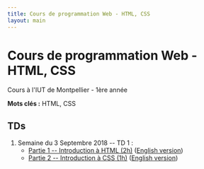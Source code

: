 ```yaml
---
title: Cours de programmation Web - HTML, CSS
layout: main
---
```


# Cours de programmation Web - HTML, CSS
Cours à l'IUT de Montpellier - 1ère année

**Mots clés :** HTML, CSS

## TDs

1. Semaine du 3 Septembre 2018 -- TD 1 :
   * [Partie 1 -- Introduction à HTML (2h)](tutorials/tutorial1_1.html)
     ([English version](tutorials/tutorial1_1-en.html))
   * [Partie 2 -- Introduction à CSS (1h)](tutorials/tutorial1_2.html)
     ([English version](tutorials/tutorial1_2-en.html))
<!-- 1. Semaine du 10 Septembre 2018 -- [TD 2 -- CSS Avancés 1/2](tutorials/tutorial2.html) -->
<!--    ([English version](tutorials/tutorial2-en.html)) -->
<!-- 1. Semaine du 17 Septembre 2018 -- [TD 3 -- CSS Avancés 2/2](tutorials/tutorial3.html) -->
<!-- 	 ([English version](tutorials/tutorial3-en.html)) -->
<!-- 1. Semaine du 24 Septembre 2018 : -->
<!--    * [TD 4 -- Les Formulaires](tutorials/tutorial4.html) -->
<!-- 	 ([English version](tutorials/tutorial4-en.html)) -->
<!--    * puis [lancement du projet](projet.html) -->
<!-- 1. Semaine du 01 Octobre 2018-- [Projet](projet.html) -->
<!-- 1. Semaine du 08 Octobre 2018 : -->
<!--    * Entamer [TD 5 -- Responsive Design](tutorials/tutorial5.html) (~2h) -->
<!--    ([English version](tutorials/tutorial5-en.html)) -->
<!--    * puis projet (1h) -->
<!-- 1. Semaine du 15 Octobre 2018 : -->
<!--    * Finir le [TD 5 -- Responsive Design](tutorials/tutorial5.html) (max 2h) -->
<!--    ([English version](tutorials/tutorial5-en.html)) -->
<!--    * puis projet (1h) -->
<!-- 1. Semaine du 05 Novembre 2018 -- projet (3h) -->
<!-- 1. Semaine du 12 Novembre 2018 -- projet (3h) -->
<!-- 1. Semaine du 07 Janvier 2019 -- Soutenances de projet -->

<!-- ## Compléments optionnels -->
 
<!-- 1. [Complément du TD5](assets/tut5-complement.html) -->

<!-- ## Instructions du projet -->

<!-- [Instructions du projet](projet.html) -->

<!-- ## Joomla -->

<!-- Semaine du 18 janvier -- [TD sur l'installation et la prise en main de Joomla](assets/TDJoomla.pdf) -->

